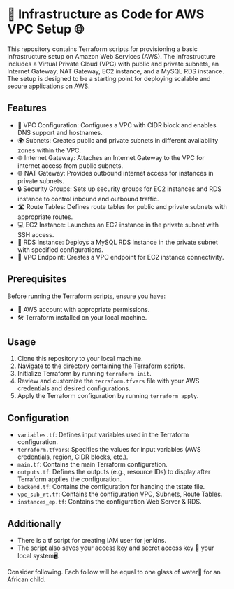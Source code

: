 <!DOCTYPE html>
<html>

<body>

  <h1>🚀 Infrastructure as Code for AWS VPC Setup 🌐</h1>
  <p>This repository contains Terraform scripts for provisioning a basic infrastructure setup on Amazon Web Services (AWS). The infrastructure includes a Virtual Private Cloud (VPC) with public and private subnets, an Internet Gateway, NAT Gateway, EC2 instance, and a MySQL RDS instance. The setup is designed to be a starting point for deploying scalable and secure applications on AWS.</p>

  <h2>Features</h2>
  <ul>
    <li>🔧 VPC Configuration: Configures a VPC with CIDR block and enables DNS support and hostnames.</li>
    <li>🌍 Subnets: Creates public and private subnets in different availability zones within the VPC.</li>
    <li>🌐 Internet Gateway: Attaches an Internet Gateway to the VPC for internet access from public subnets.</li>
    <li>🌐 NAT Gateway: Provides outbound internet access for instances in private subnets.</li>
    <li>🔒 Security Groups: Sets up security groups for EC2 instances and RDS instance to control inbound and outbound traffic.</li>
    <li>🛣️ Route Tables: Defines route tables for public and private subnets with appropriate routes.</li>
    <li>💻 EC2 Instance: Launches an EC2 instance in the private subnet with SSH access.</li>
    <li>🐬 RDS Instance: Deploys a MySQL RDS instance in the private subnet with specified configurations.</li>
    <li>🔗 VPC Endpoint: Creates a VPC endpoint for EC2 instance connectivity.</li>
  </ul>

  <h2>Prerequisites</h2>
  <p>Before running the Terraform scripts, ensure you have:</p>
  <ul>
    <li>🔑 AWS account with appropriate permissions.</li>
    <li>🛠️ Terraform installed on your local machine.</li>
  </ul>

  <h2>Usage</h2>
  <ol>
    <li>Clone this repository to your local machine.</li>
    <li>Navigate to the directory containing the Terraform scripts.</li>
    <li>Initialize Terraform by running <code>terraform init</code>.</li>
    <li>Review and customize the <code>terraform.tfvars</code> file with your AWS credentials and desired configurations.</li>
    <li>Apply the Terraform configuration by running <code>terraform apply</code>.</li>
  </ol>

  <h2>Configuration</h2>
  <ul>
    <li><code>variables.tf</code>: Defines input variables used in the Terraform configuration.</li>
    <li><code>terraform.tfvars</code>: Specifies the values for input variables (AWS credentials, region, CIDR blocks, etc.).</li>
    <li><code>main.tf</code>: Contains the main Terraform configuration.</li>
    <li><code>outputs.tf</code>: Defines the outputs (e.g., resource IDs) to display after Terraform applies the configuration.</li>
    <li><code>backend.tf</code>: Contains the configuration for handing the tstate file.</li>
    <li><code>vpc_sub_rt.tf</code>: Contains the configuration VPC, Subnets, Route Tables.</li>
    <li><code>instances_ep.tf</code>: Contains the configuration Web Server & RDS.</li>
  </ul>

  <h2>Additionally</h2>
    <ul>
        <li>There is a tf script for creating IAM user for jenkins.</li>
        <li>The script also saves your access key and secret access key 🔑 your local system🖥️.</li>
    </ul>

 <p>Consider following. Each follow will be equal to one glass of water🥛 for an African child.</p>
</body>

</html>

